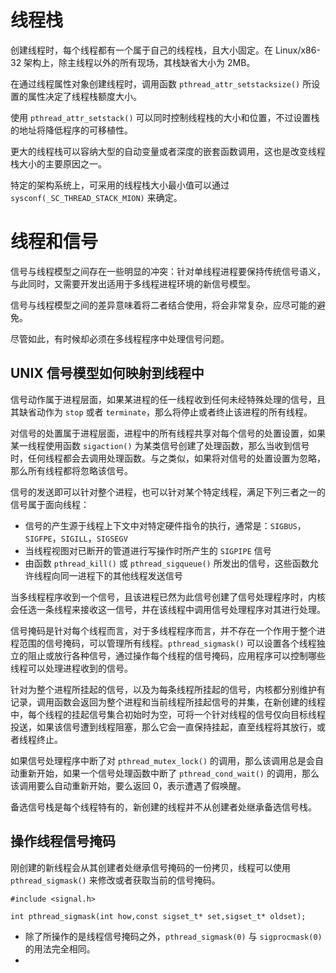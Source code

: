 # 线程栈

创建线程时，每个线程都有一个属于自己的线程栈，且大小固定。在 Linux/x86-32 架构上，除主线程以外的所有现场，其栈缺省大小为 2MB。

在通过线程属性对象创建线程时，调用函数 `pthread_attr_setstacksize()` 所设置的属性决定了线程栈额度大小。

使用 `pthread_attr_setstack()` 可以同时控制线程栈的大小和位置，不过设置栈的地址将降低程序的可移植性。

更大的线程栈可以容纳大型的自动变量或者深度的嵌套函数调用，这也是改变线程栈大小的主要原因之一。

特定的架构系统上，可采用的线程栈大小最小值可以通过 `sysconf(_SC_THREAD_STACK_MION)` 来确定。

# 线程和信号

信号与线程模型之间存在一些明显的冲突：针对单线程进程要保持传统信号语义，与此同时，又需要开发出适用于多线程进程环境的新信号模型。

信号与线程模型之间的差异意味着将二者结合使用，将会非常复杂，应尽可能的避免。

尽管如此，有时候却必须在多线程程序中处理信号问题。

## UNIX 信号模型如何映射到线程中

信号动作属于进程层面，如果某进程的任一线程收到任何未经特殊处理的信号，且其缺省动作为 `stop` 或者 `terminate`，那么将停止或者终止该进程的所有线程。

对信号的处置属于进程层面，进程中的所有线程共享对每个信号的处置设置，如果某一线程使用函数 `sigaction()` 为某类信号创建了处理函数，那么当收到信号时，任何线程都会去调用处理函数。与之类似，如果将对信号的处置设置为忽略，那么所有线程都将忽略该信号。

信号的发送即可以针对整个进程，也可以针对某个特定线程，满足下列三者之一的信号属于面向线程：

- 信号的产生源于线程上下文中对特定硬件指令的执行，通常是：`SIGBUS`，`SIGFPE`，`SIGILL`，`SIGSEGV`
- 当线程视图对已断开的管道进行写操作时所产生的 `SIGPIPE` 信号
- 由函数 `pthread_kill()` 或 `pthread_sigqueue()` 所发出的信号，这些函数允许线程向同一进程下的其他线程发送信号

当多线程程序收到一个信号，且该进程已然为此信号创建了信号处理程序时，内核会任选一条线程来接收这一信号，并在该线程中调用信号处理程序对其进行处理。

信号掩码是针对每个线程而言，对于多线程程序而言，并不存在一个作用于整个进程范围的信号掩码，可以管理所有线程。`pthread_sigmask()` 可以设置各个线程独立的阻止或放行各种信号，通过操作每个线程的信号掩码，应用程序可以控制哪些线程可以处理进程收到的信号。

针对为整个进程所挂起的信号，以及为每条线程所挂起的信号，内核都分别维护有记录，调用函数会返回为整个进程和当前线程所挂起信号的并集，在新创建的线程中，每个线程的挂起信号集合初始时为空，可将一个针对线程的信号仅向目标线程投送，如果该信号遭到线程阻塞，那么它会一直保持挂起，直至线程将其放行，或者线程终止。

如果信号处理程序中断了对 `pthread_mutex_lock()` 的调用，那么该调用总是会自动重新开始，如果一个信号处理函数中断了 `pthread_cond_wait()` 的调用，那么该调用要么自动重新开始，要么返回 0，表示遭遇了假唤醒。

备选信号栈是每个线程特有的，新创建的线程并不从创建者处继承备选信号栈。

## 操作线程信号掩码

刚创建的新线程会从其创建者处继承信号掩码的一份拷贝，线程可以使用 `pthread_sigmask()` 来修改或者获取当前的信号掩码。

```
#include <signal.h>

int pthread_sigmask(int how,const sigset_t* set,sigset_t* oldset);
```

- 除了所操作的是线程信号掩码之外，`pthread_sigmask(0)` 与 `sigprocmask(0)` 的用法完全相同。
- 

































